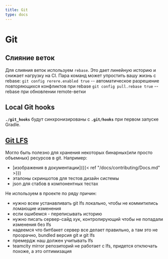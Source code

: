 ```yaml
---
title: Git
type: docs
---
```


# Git

## Слияние веток

Для слияния веток используем `rebase`. Это дает линейную историю и снижает нагрузку на CI.
Пара команд может упростить вашу жизнь с rebase:
`git config rerere.enabled true` -- автоматическое разрешение повторяющихся конфликтов при rebase
`git config pull.rebase true` -- rebase при обновлении remote-ветки

## Local Git hooks

**`./git_hooks`** будут синхронизированы с **`.git/hooks`** при первом запуске Gradle.

## [Git LFS](https://git-lfs.github.com/)

Могло быть полезно для хранения некоторых бинарных(или просто объемных) ресурсов в git. Например:

- [изображения в документации]({{< ref "/docs/contributing/Docs.md" >}})
- эталоны скриншотов для тестов дизайн системы
- json для стабов в компонентных тестах

Не используем в проекте по ряду причин:

- нужно всем устанавливать git lfs локально, чтобы не коммитились ломающие изменения
- если ошибемся - переписывать историю
- нужно писать сервер-сайд хук, контролирующий чтобы не попадали изменения без lfs
- надеемся что битбакет сервер все делает правильно, а там это не прозрачно, bundled версия git и git lfs
- премердж наш должен учитывать lfs
- teamcity mirror репозиторий не работает с lfs, придется отключать похоже, а это оптимизация
